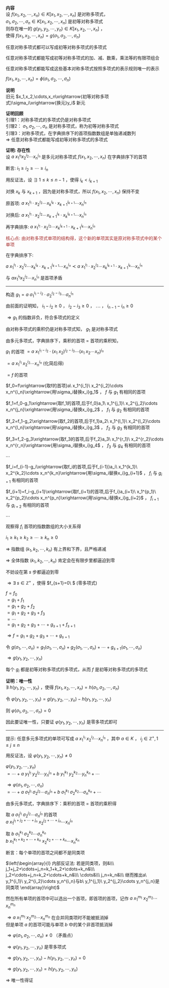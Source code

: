 **内容**  
设 $f(x_1,x_2,\cdots,x_n)\in K[x_1,x_2,\cdots,x_n]$ 是对称多项式，  
$\sigma_1,\sigma_2,\cdots,\sigma_n\in K[x_1,x_2,\cdots,x_n]$ 是初等对称多项式  
则存在唯一的 $g(y_1,y_2,\cdots,y_n)\in K[x_1,x_2,\cdots,x_n]$ ，  
使得 $f(x_1,x_2,\cdots,x_n)=g(\sigma_1,\sigma_2,\cdots,\sigma_n)$  
  
任意对称多项式都可以写成初等对称多项式的多项式  
  
任意对称多项式都能写成初等对称多项式的加、减、数乘，乘法等的有限项组合  
  
任意对称多项式都能写成这些基本对称多项式按照多项式的表示规则唯一的表示  
  
$f(x_1,x_2,\cdots,x_n)=\phi(\sigma_1,\sigma_2,\cdots,\sigma_n)$  
  
**说明**  
旧元 $x_1,x_2,\cdots,x_n\xrightarrow{初等对称多项式}\sigma_i\xrightarrow{换元}y_i$ 新元  
  
**证明回顾**  
引理1：对称多项式的多项式仍是对称多项式  
引理2： $\sigma_1,\sigma_2,\cdots,\sigma_n$ 是对称多项式，称为初等对称多项式  
引理3：对称多项式，在字典排序下的首项指数数组是单独递减数列  
$\Rightarrow$  任意对称多项式都能写成初等对称多项式的多项式  
  
**证明: 存在性**  
设 $a\ x_1^{i_1}x_2^{i_2}\cdots x_n^{i_n}$ 是多元对称多项式 $f(x_1,x_2,\cdots,x_n)$ 在字典排序下的首项  
  
断言:  $i_1\geq i_2\geq\cdots\geq i_n$  
  
用反证法，设 $\exists\ 1\le k\le n-1$ ，使得 $i_k<i_{k+1}$  
  
对换 $x_k$ 与 $x_{k+1}$ ，因为是对称多项式，所以 $f(x_1,x_2,\cdots,x_n)$ 保持不变  
  
原首项:  $a\ x_1^{i_1}\cdot x_2^{i_2}\cdots x_k^{i_k}  
\cdot x_{k+1}^{i_{k+1}}\cdots x_n^{i_n}$  
  
对换后:  $a\ x_1^{i_1}\cdot x_2^{i_2}\cdots  
x_{k+1}^{i_k}\cdot x_k^{i_{k+1}}\cdots x_n^{i_n}$  
  
再字典排序:  $a\ x_1^{i_1}\cdot x_2^{i_2}\cdots  
x_k^{i_{k+1}}\cdot x_{k+1}^{i_k}\cdots x_n^{i_n}$  
  
<font color=brown>核心点: 由对称多项式单项的结构得，这个新的单项其实是原对称多项式中的某个单项</font>  
  
在字典排序下:  
  
$a\ x_1^{i_1}\cdot x_2^{i_2}\cdots x_k^{i_k}\cdot x_{k+1}^{i_{k+1}}\cdots x_n^{i_n}\prec a\ x_1^{i_1}\cdot x_2^{i_2}\cdots x_k^{i_{k+1}}\cdot x_{k+1}^{i_k}\cdots x_n^{i_n}$  
  
与 $ax_1^{i_1}x_2^{i_2}\cdots x_n^{i_n}$ 是首项矛盾  
  
---  
  
构造 $g_1=a\ \sigma_1^{i_1-i_2}\cdot\sigma_2^{i_2-i_3}\cdots\sigma_n^{i_n}$  
  
由前面的证明知， $i_1-i_2\geq0$ ， $i_2-i_3\geq0$ ， $\cdots$ ， $i_{n-1}-i_n\geq0$  
  
$\Rightarrow g_1$ 的指数非负，符合多项式的定义  
  
由对称多项式的乘积仍是对称多项式知， $g_1$ 是对称多项式  
  
由多元多项式，字典排序下，乘积的首项 $=$ 首项的乘积知，  
  
$g_1$ 的首项 $=a\ x_1^{i_1-i_2}\cdot(x_1\ x_2)^{i_2-i_3}\cdots(x_1\ x_2\cdots x_n)^{i_n}$  
  
$=a\ x_1^{i_1}\ x_2^{i_2}\cdots x_n^{i_n}$ (化简后得)  
  
$=f$ 的首项  
  
$f_0=f\xrightarrow{取f的首项}a\ x_1^{i_1}\ x_2^{i_2}\cdots x_n^{i_n}\xrightarrow{用\sigma_i替换x_i}g_1$ ， $f$ 与 $g_1$ 有相同的首项  
  
$f_1=f_0-g_1\xrightarrow{取f_1的首项,后于f_0}a_1\ x_1^{j_1}\ x_2^{j_2}\cdots x_n^{j_n}\xrightarrow{用\sigma_i替换x_i}g_2$ ， $f_1$ 与 $g_2$ 有相同的首项  
  
$f_2=f_1-g_2\xrightarrow{取f_2的首项,后于f_1}a_2\ x_1^{l_1}\ x_2^{l_2}\cdots x_n^{l_n}\xrightarrow{用\sigma_i替换x_i}g_3$ ， $f_2$ 与 $g_3$ 有相同的首项  
  
$f_3=f_2-g_3\xrightarrow{取f_3的首项,后于f_2}a_3\ x_1^{r_1}\ x_2^{r_2}\cdots x_n^{r_n}\xrightarrow{用\sigma_i替换x_i}g_4$ ， $f_3$ 与 $g_4$ 有相同的首项  
  
$\cdots$  
  
$f_i=f_{i-1}-g_i\xrightarrow{取f_i的首项,后于f_{i-1}}a_i\ x_1^{k_1}\ x_2^{k_2}\cdots x_n^{k_n}\xrightarrow{用\sigma_i替换x_i}g_{i+1}$ ， $f_i$ 与 $g_{i+1}$ 有相同的首项  
  
$f_{i+1}=f_i-g_{i+1}\xrightarrow{取f_{i+1}的首项,后于f_i}a_{i+1}\ x_1^{p_1}\ x_2^{p_2}\cdots x_n^{p_n}\xrightarrow{用\sigma_i替换x_i}g_{i+2}$ ， $f_{i+1}$ 与 $g_{i+2}$ 有相同的首项  
  
$\cdots$  
  
观察得 $f_i$ 首项的指数数组的大小关系得  
  
$i_1\geq k_1\geq k_2\geq\cdots\geq k_n\geq0$  
  
$\Rightarrow$ 指数组 $(k_1,k_2,\cdots,k_n)$ 有上界和下界，且严格递减  
  
$\Rightarrow$ 全体指数 $(k_1,k_2,\cdots,k_n)$ 肯定会在有限步里都逼迫到零  
  
不妨设在第 $s$ 步都逼迫到零  
  
$\Rightarrow\exists\ s\in\mathbb{Z}^+$ ，使得 $f_{s+1}=0\ $ (零多项式)  
  
$f=f_0$  
$=g_1+f_1$  
$=g_1+g_2+f_2$  
$=g_1+g_2+g_3+f_3$  
$=\cdots$  
$=g_1+g_2+g_3+\cdots+g_{s+1}+f_{s+1}$  
  
$\Rightarrow f=g_1+g_2+g_3+\cdots+g_{s+1}$  
  
令 $g(\sigma_1,\cdots,\sigma_n)=g_1(\sigma_1,\cdots,\sigma_n)+g_2(\sigma_1,\cdots,\sigma_n)+\cdots+g_{s+1}(\sigma_1,\cdots,\sigma_n)$  
  
$\Rightarrow g(y_1,y_2,\cdots,y_n)$  
  
每个 $g_i$ 都是初等对称多项式的多项式，从而 $f$ 是初等对称多项式的多项式  
  
**证明：唯一性**  
$\exists\ h(y_1,y_2,\cdots,y_n)$ ，使得 $f(x_1,x_2,\cdots,x_n)=h(\sigma_1,\sigma_2,\cdots,\sigma_n)$  
  
令 $\varphi(y_1,y_2,\cdots,y_n)=g(y_1,y_2,\cdots,y_n)-h(y_1,y_2,\cdots,y_n)$  
  
则 $\varphi(\sigma_1,\sigma_2,\cdots,\sigma_n)=0$  
  
因此要证唯一性，只要证 $\varphi(y_1,y_2,\cdots,y_n)$ 是零多项式即可  
  
---  
  
提示: 任意多元多项式的单项可写成  $a\ x_1^{i_1}\  x_2^{i_2}\cdots x_n^{i_n}$ ，其中 $a\in K$ ， $i_j  
\in\mathbb{Z}^{+},1\le j\le n$  
  
用反证法，设 $\varphi(y_1,y_2,\cdots,y_n)\neq0$  
  
$\varphi(y_1,y_2,\cdots,y_n)$  
$=\cdots+a\ y_1^{j_1}\ y_2^{j_2}\cdots y_n^{j_n}+b\ y_1^{k_1}\ y_2^{k_2}\cdots y_n^{k_n}+\cdots$  
  
$\Rightarrow\varphi(\sigma_1,\sigma_2,\cdots,\sigma_n)$  
$=\cdots+a\ \sigma_1^{j_1}\ \sigma_2^{j_2}\cdots \sigma_n^{j_n}+b\ \sigma_1^{k_1}\ \sigma_2^{k_2}\cdots \sigma_n^{k_n}+\cdots$  
  
由多元多项式，字典排序下：乘积的首项 $=$ 首项的乘积得  
  
取 $a\ \sigma_1^{j_1}\ \sigma_2^{j_2}\cdots \sigma_n^{j_n}$ 的首项  
$a\ x_1^{j_1+j_2+\cdots+j_n}\ x_2^{j_2+\cdots+j_n}\cdots x_n^{j_n}$  
  
取 $b\ \sigma_1^{k_1}\ \sigma_2^{k_2}\cdots \sigma_n^{k_n}$  
$b\ x_1^{k_1+k_2+\cdots+k_n}\ x_2^{k_2+\cdots+k_n}\cdots x_n^{k_n}$  
  
断言：每个单项的首项之间都不是同类项  
  
$\left(\begin{array}{l}  
内部反证法: 若是同类项，则&\\\  
j_1+j_2+\cdots+j_n=k_1+k_2+\cdots+k_n&\\\  
j_2+\cdots+j_n=k_2+\cdots+k_n&\\\  
\cdots&\\\  
j_n=k_n&\\\  
继而推出a\ y_1^{i_1}\ y_2^{i_2}\cdots y_n^{i_n}与b\ y_1^{j_1}\ y_2^{j_2}\cdots y_n^{j_n}是同类项  
\end{array}\right)$  
  
然在所有单项的首项中可以选出一个首项，即首项的首项，记作 $a\ x_1^{m_1}\ x_2^{m_2}\cdots x_n^{m_n}$  
  
$\Rightarrow a\ x_1^{m_1}\ x_2^{m_2}\cdots x_n^{m_n}$ 在合并同类项时不能被抵消掉  
但是单项 $a$ 的首项可能与单项 $b$ 中的某个非首项抵消掉  
  
$\Rightarrow\varphi(\sigma_1,\sigma_2,\cdots,\sigma_n)\neq0$ （矛盾点）  
  
$\Rightarrow\varphi(y_1,y_2,\cdots,y_n)$ 是零多项式  
  
$\Rightarrow g(y_1,y_2,\cdots,y_n)-h(y_1,y_2,\cdots,y_n)=0$  
  
$\Rightarrow g(y_1,y_2,\cdots,y_n)=h(y_1,y_2,\cdots,y_n)$  
  
$\Rightarrow$ 唯一性得证  
